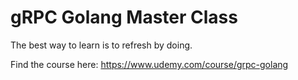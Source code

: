 # gRPC Golang Master Class

The best way to learn is to refresh by doing.

Find the course here:
https://www.udemy.com/course/grpc-golang
